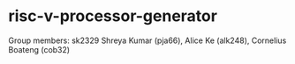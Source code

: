 # risc-v-processor-generator

Group members: sk2329
Shreya Kumar (pja66), Alice Ke (alk248), Cornelius Boateng (cob32)
